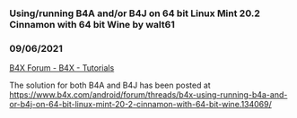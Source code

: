 ###  Using/running B4A and/or B4J on 64 bit Linux Mint 20.2 Cinnamon with 64 bit Wine by walt61
### 09/06/2021
[B4X Forum - B4X - Tutorials](https://www.b4x.com/android/forum/threads/134070/)

The solution for both B4A and B4J has been posted at <https://www.b4x.com/android/forum/threads/b4x-using-running-b4a-and-or-b4j-on-64-bit-linux-mint-20-2-cinnamon-with-64-bit-wine.134069/>